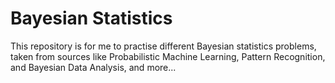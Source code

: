 # Bayesian Statistics
This repository is for me to practise different Bayesian statistics problems, taken from sources like Probabilistic Machine Learning, Pattern Recognition, and Bayesian Data Analysis, and more...